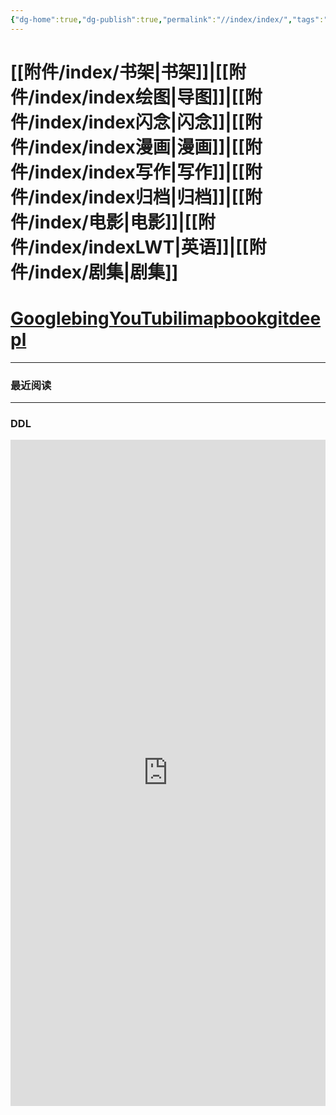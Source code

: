 ```yaml
---
{"dg-home":true,"dg-publish":true,"permalink":"//index/index/","tags":"gardenEntry","dgPassFrontmatter":true}
---
```


# [[附件/index/书架\|书架]]|[[附件/index/index绘图\|导图]]|[[附件/index/index闪念\|闪念]]|[[附件/index/index漫画\|漫画]]|[[附件/index/index写作\|写作]]|[[附件/index/index归档\|归档]]|[[附件/index/电影\|电影]]|[[附件/index/indexLWT\|英语]]|[[附件/index/剧集\|剧集]]

# [Google](https://www.google.com/)[bing](https://cn.bing.com)[YouTu](https://www.youtube.com/index)[bili](https://search.bilibili.com/all)[map](https://map.baidu.com/@12958167.77,4825775.8,21z,87t,92.92h#panoid=09002200122003121004462317C&panotype=street&heading=9.24&pitch=7.39&l=21&tn=B_NORMAL_MAP&sc=0&newmap=1&shareurl=1&pid=09002200122003121004462317C)[book](https://zh.book4you.org)[git](https://github.com/)[deepl](https://www.deepl.com/)

---
### 最近阅读


---

### DDL
<iframe
	border=0
	frameborder=0
	height=1066
	width=100%
	src="https://www.dida365.com/webapp/">
</iframe>

